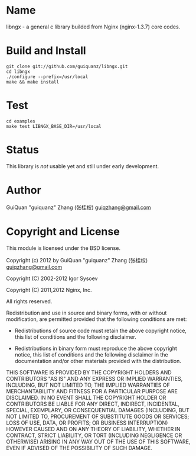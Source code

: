 Name
======

libngx - a general c library builded from Nginx (nginx-1.3.7) core codes.


Build and Install
=====

    git clone git://github.com/guiquanz/libngx.git
    cd libngx
    ./configure --prefix=/usr/local
    make && make install


Test
=====

    cd examples
    make test LIBNGX_BASE_DIR=/usr/local 


Status
======

This library is *not* usable yet and still under early development.


Author
======

GuiQuan "guiquanz" Zhang (张桂权) <guiqzhang@gmail.com>


Copyright and License
=====================

This module is licensed under the BSD license.

Copyright (c) 2012 by GuiQuan "guiquanz" Zhang (张桂权) <guiqzhang@gmail.com>

Copyright (C) 2002-2012 Igor Sysoev

Copyright (C) 2011,2012 Nginx, Inc.

All rights reserved.

Redistribution and use in source and binary forms, with or without modification, are permitted provided that the following conditions are met:

* Redistributions of source code must retain the above copyright notice, this list of conditions and the following disclaimer.

* Redistributions in binary form must reproduce the above copyright notice, this list of conditions and the following disclaimer in the documentation and/or other materials provided with the distribution.

THIS SOFTWARE IS PROVIDED BY THE COPYRIGHT HOLDERS AND CONTRIBUTORS "AS IS" AND ANY EXPRESS OR IMPLIED WARRANTIES, INCLUDING, BUT NOT LIMITED TO, THE IMPLIED WARRANTIES OF MERCHANTABILITY AND FITNESS FOR A PARTICULAR PURPOSE ARE DISCLAIMED. IN NO EVENT SHALL THE COPYRIGHT HOLDER OR CONTRIBUTORS BE LIABLE FOR ANY DIRECT, INDIRECT, INCIDENTAL, SPECIAL, EXEMPLARY, OR CONSEQUENTIAL DAMAGES (INCLUDING, BUT NOT LIMITED TO, PROCUREMENT OF SUBSTITUTE GOODS OR SERVICES; LOSS OF USE, DATA, OR PROFITS; OR BUSINESS INTERRUPTION) HOWEVER CAUSED AND ON ANY THEORY OF LIABILITY, WHETHER IN CONTRACT, STRICT LIABILITY, OR TORT (INCLUDING NEGLIGENCE OR OTHERWISE) ARISING IN ANY WAY OUT OF THE USE OF THIS SOFTWARE, EVEN IF ADVISED OF THE POSSIBILITY OF SUCH DAMAGE.


